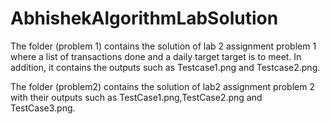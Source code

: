 # AbhishekAlgorithmLabSolution
The folder (problem 1) contains the solution of lab 2 assignment problem 1 where a list of transactions done and a daily target target is to meet. In addition, it contains the outputs such as Testcase1.png and Testcase2.png. 

The folder (problem2) contains the solution of lab2 assignment problem 2 with their outputs such as TestCase1.png,TestCase2.png and TestCase3.png. 
